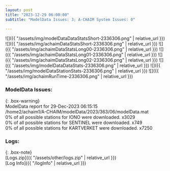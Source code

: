 ```yaml
---
layout: post
title: "2023-12-29 06:00:00"
subtitle: "ModelData Issues: 3; A-CHAIM System Issues: 0"

---
```


![]({{ "/assets/img/modelDataDataStatsShort-2336306.png" | relative_url }})
![]({{ "/assets/img/achaimDataStatsShort-2336306.png" | relative_url }})
![]({{ "/assets/img/achaimDataStatsLong00-2336306.png" | relative_url }})
![]({{ "/assets/img/achaimDataStatsLong01-2336306.png" | relative_url }})
![]({{ "/assets/img/achaimDataStatsLong02-2336306.png" | relative_url }})
![]({{ "/assets/img/modelDataDataStats-2336306.png" | relative_url }})
![]({{ "/assets/img/modelDataStationStats-2336306.png" | relative_url }})
![]({{ "/assets/img/achaimRunTime-2336306.png" | relative_url }})


### ModelData Issues:  
  
{: .box-warning}  
 ModelData report for 29-Dec-2023 06:15:15   
 /home2/achaim1/A-CHAIM/modelData/2023/363/06/modelData.mat   
 0% of all possible stations for IONO were downloaded. x3029   
 0% of all possible stations for SENTINEL were downloaded. x749   
 0% of all possible stations for KARTVERKET were downloaded. x7250   
  


### Logs:  
  
{: .box-note}  
[Logs.zip]({{ "/assets/other/logs.zip" | relative_url }})  
[Log Info]({{ "/logInfo" | relative_url }})  
